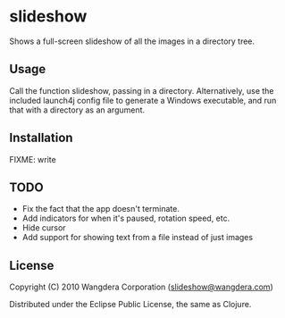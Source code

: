 # slideshow

Shows a full-screen slideshow of all the images in a directory tree. 

## Usage

Call the function slideshow, passing in a directory. Alternatively,
use the included launch4j config file to generate a Windows
executable, and run that with a directory as an argument. 

## Installation

FIXME: write

## TODO

* Fix the fact that the app doesn't terminate.
* Add indicators for when it's paused, rotation speed, etc.
* Hide cursor
* Add support for showing text from a file instead of just images

## License

Copyright (C) 2010 Wangdera Corporation (slideshow@wangdera.com)

Distributed under the Eclipse Public License, the same as Clojure.
